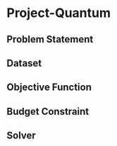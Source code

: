 # Project-Quantum

## Problem Statement



## Dataset

## Objective Function

## Budget Constraint

## Solver 